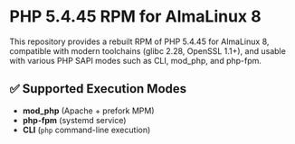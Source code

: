 # PHP 5.4.45 RPM for AlmaLinux 8

This repository provides a rebuilt RPM of PHP 5.4.45 for AlmaLinux 8, compatible with modern toolchains (glibc 2.28, OpenSSL 1.1+), and usable with various PHP SAPI modes such as CLI, mod_php, and php-fpm.

## ✅ Supported Execution Modes

- **mod_php** (Apache + prefork MPM)
- **php-fpm** (systemd service)
- **CLI** (`php` command-line execution)

